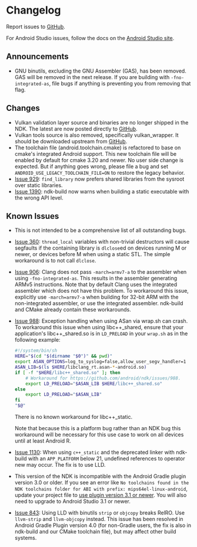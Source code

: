# Changelog

Report issues to [GitHub].

For Android Studio issues, follow the docs on the [Android Studio site].

[GitHub]: https://github.com/android/ndk/issues
[Android Studio site]: http://tools.android.com/filing-bugs

## Announcements

* GNU binutils, excluding the GNU Assembler (GAS), has been removed. GAS will be
  removed in the next release. If you are building with `-fno-integrated-as`,
  file bugs if anything is preventing you from removing that flag.

## Changes

* Vulkan validation layer source and binaries are no longer shipped in the NDK.
  The latest are now posted directly to [GitHub](https://github.com/KhronosGroup/Vulkan-ValidationLayers/releases).
* Vulkan tools source is also removed, specifically vulkan_wrapper.
  It should be downloaded upstream from [GitHub](https://github.com/KhronosGroup/Vulkan-Tools).
* The toolchain file (android.toolchain.cmake) is refactored to base on cmake's
  integrated Android support. This new toolchain file will be enabled by default
  for cmake 3.20 and newer. No user side change is expected. But if anything goes
  wrong, please file a bug and set `ANDROID_USE_LEGACY_TOOLCHAIN_FILE=ON` to
  restore the legacy behavior.
* [Issue 929]: `find_library` now prefers shared libraries from the sysroot over
  static libraries.
* [Issue 1390]: ndk-build now warns when building a static executable with the
  wrong API level.

[Issue 929]: https://github.com/android/ndk/issues/929
[Issue 1390]: https://github.com/android/ndk/issues/1390

## Known Issues

* This is not intended to be a comprehensive list of all outstanding bugs.
* [Issue 360]: `thread_local` variables with non-trivial destructors will cause
  segfaults if the containing library is `dlclose`ed on devices running M or
  newer, or devices before M when using a static STL. The simple workaround is
  to not call `dlclose`.
* [Issue 906]: Clang does not pass `-march=armv7-a` to the assembler when using
  `-fno-integrated-as`. This results in the assembler generating ARMv5
  instructions. Note that by default Clang uses the integrated assembler which
  does not have this problem. To workaround this issue, explicitly use
  `-march=armv7-a` when building for 32-bit ARM with the non-integrated
  assembler, or use the integrated assembler. ndk-build and CMake already
  contain these workarounds.
* [Issue 988]: Exception handling when using ASan via wrap.sh can crash. To
  workaround this issue when using libc++_shared, ensure that your
  application's libc++_shared.so is in `LD_PRELOAD` in your `wrap.sh` as in the
  following example:

  ```bash
  #!/system/bin/sh
  HERE="$(cd "$(dirname "$0")" && pwd)"
  export ASAN_OPTIONS=log_to_syslog=false,allow_user_segv_handler=1
  ASAN_LIB=$(ls $HERE/libclang_rt.asan-*-android.so)
  if [ -f "$HERE/libc++_shared.so" ]; then
      # Workaround for https://github.com/android/ndk/issues/988.
      export LD_PRELOAD="$ASAN_LIB $HERE/libc++_shared.so"
  else
      export LD_PRELOAD="$ASAN_LIB"
  fi
  "$@"
   ```

  There is no known workaround for libc++_static.

  Note that because this is a platform bug rather than an NDK bug this
  workaround will be necessary for this use case to work on all devices until
  at least Android R.
* [Issue 1130]: When using `c++_static` and the deprecated linker with ndk-build
  with an `APP_PLATFORM` below 21, undefined references to operator new may
  occur. The fix is to use LLD.
* This version of the NDK is incompatible with the Android Gradle plugin
  version 3.0 or older. If you see an error like
  `No toolchains found in the NDK toolchains folder for ABI with prefix: mips64el-linux-android`,
  update your project file to [use plugin version 3.1 or newer]. You will also
  need to upgrade to Android Studio 3.1 or newer.
* [Issue 843]: Using LLD with binutils `strip` or `objcopy` breaks RelRO. Use
   `llvm-strip` and `llvm-objcopy` instead. This issue has been resolved in
   Android Gradle Plugin version 4.0 (for non-Gradle users, the fix is also in
   ndk-build and our CMake toolchain file), but may affect other build systems.

[Issue 360]: https://github.com/android/ndk/issues/360
[Issue 843]: https://github.com/android/ndk/issues/843
[Issue 906]: https://github.com/android/ndk/issues/906
[Issue 988]: https://github.com/android/ndk/issues/988
[Issue 1130]: https://github.com/android/ndk/issues/1130
[use plugin version 3.1 or newer]: https://developer.android.com/studio/releases/gradle-plugin#updating-plugin
